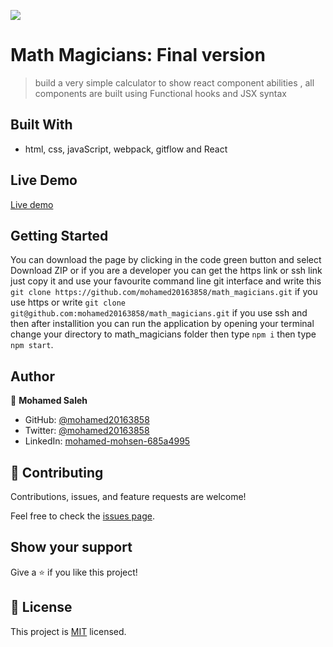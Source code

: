 ![](https://img.shields.io/badge/Microverse-blueviolet)

# Math Magicians: Final version
> build a very simple calculator to show react component abilities , all components are built using Functional hooks and JSX syntax

## Built With

- html, css, javaScript, webpack, gitflow and React

## Live Demo 

[Live demo](https://mohamed20163858.github.io/math_magicians/)

## Getting Started
You can download the page by clicking in the code green button and select Download ZIP or if you are a developer 
you can get the https link or ssh link just copy it and use your favourite command line git interface and write this `git clone https://github.com/mohamed20163858/math_magicians.git` if you use https or write 
`git clone git@github.com:mohamed20163858/math_magicians.git` if you use ssh and then after installition you can run the application by opening your terminal change your directory to math_magicians folder then type `npm i` then type `npm start`. 


## Author

👤 **Mohamed Saleh**

- GitHub: [@mohamed20163858](https://github.com/mohamed20163858)
- Twitter: [@mohamed20163858](https://twitter.com/mohamed20163858)
- LinkedIn: [mohamed-mohsen-685a4995](https://www.linkedin.com/in/mohamed-mohsen-685a4995/)


## 🤝 Contributing

Contributions, issues, and feature requests are welcome!

Feel free to check the [issues page](../../issues/).

## Show your support

Give a ⭐️ if you like this project!

## 📝 License

This project is [MIT](./MIT.md) licensed.
